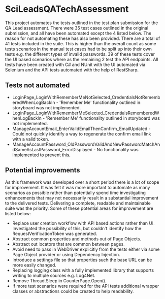 # SciLeadsQATechAssessment
This project automates the tests outlined in the test plan submission for the QA Lead assessment.  There were 35 test cases outlined in the original submission, and all have been automated except the 4 listed below.  The reason for not automating these has also been provided.  There are a total of 41 tests included in the suite.  This is higher than the overall count as some tests scenarios in the manual test cases had to be split up into their own tests e.g. the different types of invalid passwords. 39 of these tests cover the UI based scenarios where as the remaining 2 test the API endpoints.  All tests have been created with C# and NUnit with the UI automated via Selenium and the API tests automated with the help of RestSharp.

## Tests not automated
 - LoginPage_LoginWithRememberMeNotSelected_CredentialsNotRememberedWhenLogBackIn - 'Remember Me' functionality outlined in storyboard was not implemented.
 - LoginPage_LoginWithRememberMeSelected_CredentialsRememberedWhenLogBackIn - 'Remember Me' functionality outlined in storyboard was not implemented.
 - ManageAccountEmail_EnterValidEmailThenConfirm_EmailUpdated - Could not quickly identify a way to regenerate the confirm email link with a valid token.
 - ManageAccountPassword_OldPasswordValidAndNewPasswordMatchAndSameAsLastPassword_ErrorDisplayed - No functionality was implemented to prevent this.

## Potential improvements
As this framework was developed over a short period there is a lot of scope for improvement.  It was felt it was more important to automate as many scenarios as possible rather than potentially spend time investigating enhancements that may not necessarily result in a substantial improvement to the delivered tests.  Delivering a complete, readable and maintainable suite was the priority.  Some of these potential areas for improvement are listed below:

- Replace user creation workflow with API based actions rather than UI.  Investigated the possibility of this, but couldn't identify how the RequestVerificationToken was generated.
- Abstract common properties and methods out of Page Objects.
- Abstract out locators that are common between pages.
- Avoid need to pass in WebDriver explicitly  from the tests either via some Page Object provider or using Dependency Injection.
- Introduce a settings file so that properties such the base URL can be more easily changed.
- Replacing logging class with a fully implemented library that supports writing to multiple sources e.g. Log4Net.
- Remove Thread.Sleep in CounterPage.Open().
- If more test scenarios were required for the API tests additional wrapper classes or abstractions could be created to help readability.